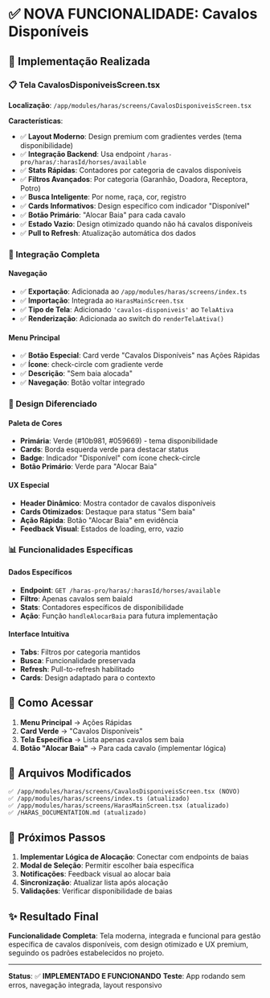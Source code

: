 # ✅ NOVA FUNCIONALIDADE: Cavalos Disponíveis

## 🎯 Implementação Realizada

### 📋 Tela CavalosDisponiveisScreen.tsx
**Localização**: `/app/modules/haras/screens/CavalosDisponiveisScreen.tsx`

**Características**:
- ✅ **Layout Moderno**: Design premium com gradientes verdes (tema disponibilidade)
- ✅ **Integração Backend**: Usa endpoint `/haras-pro/haras/:harasId/horses/available`
- ✅ **Stats Rápidas**: Contadores por categoria de cavalos disponíveis
- ✅ **Filtros Avançados**: Por categoria (Garanhão, Doadora, Receptora, Potro)
- ✅ **Busca Inteligente**: Por nome, raça, cor, registro
- ✅ **Cards Informativos**: Design específico com indicador "Disponível"
- ✅ **Botão Primário**: "Alocar Baia" para cada cavalo
- ✅ **Estado Vazio**: Design otimizado quando não há cavalos disponíveis
- ✅ **Pull to Refresh**: Atualização automática dos dados

### 🔧 Integração Completa

#### Navegação
- ✅ **Exportação**: Adicionada ao `/app/modules/haras/screens/index.ts`
- ✅ **Importação**: Integrada ao `HarasMainScreen.tsx`
- ✅ **Tipo de Tela**: Adicionado `'cavalos-disponiveis'` ao `TelaAtiva`
- ✅ **Renderização**: Adicionada ao switch do `renderTelaAtiva()`

#### Menu Principal
- ✅ **Botão Especial**: Card verde "Cavalos Disponíveis" nas Ações Rápidas
- ✅ **Ícone**: check-circle com gradiente verde
- ✅ **Descrição**: "Sem baia alocada"
- ✅ **Navegação**: Botão voltar integrado

### 🎨 Design Diferenciado

#### Paleta de Cores
- **Primária**: Verde (#10b981, #059669) - tema disponibilidade
- **Cards**: Borda esquerda verde para destacar status
- **Badge**: Indicador "Disponível" com ícone check-circle
- **Botão Primário**: Verde para "Alocar Baia"

#### UX Especial
- **Header Dinâmico**: Mostra contador de cavalos disponíveis
- **Cards Otimizados**: Destaque para status "Sem baia"
- **Ação Rápida**: Botão "Alocar Baia" em evidência
- **Feedback Visual**: Estados de loading, erro, vazio

### 📊 Funcionalidades Específicas

#### Dados Específicos
- **Endpoint**: `GET /haras-pro/haras/:harasId/horses/available`
- **Filtro**: Apenas cavalos sem baiaId
- **Stats**: Contadores específicos de disponibilidade
- **Ação**: Função `handleAlocarBaia` para futura implementação

#### Interface Intuitiva
- **Tabs**: Filtros por categoria mantidos
- **Busca**: Funcionalidade preservada
- **Refresh**: Pull-to-refresh habilitado
- **Cards**: Design adaptado para o contexto

## 🚀 Como Acessar

1. **Menu Principal** → Ações Rápidas
2. **Card Verde** → "Cavalos Disponíveis"
3. **Tela Específica** → Lista apenas cavalos sem baia
4. **Botão "Alocar Baia"** → Para cada cavalo (implementar lógica)

## 🔗 Arquivos Modificados

```
✅ /app/modules/haras/screens/CavalosDisponiveisScreen.tsx (NOVO)
✅ /app/modules/haras/screens/index.ts (atualizado)
✅ /app/modules/haras/screens/HarasMainScreen.tsx (atualizado)
✅ /HARAS_DOCUMENTATION.md (atualizado)
```

## 🎯 Próximos Passos

1. **Implementar Lógica de Alocação**: Conectar com endpoints de baias
2. **Modal de Seleção**: Permitir escolher baia específica
3. **Notificações**: Feedback visual ao alocar baia
4. **Sincronização**: Atualizar lista após alocação
5. **Validações**: Verificar disponibilidade de baias

## ✨ Resultado Final

**Funcionalidade Completa**: Tela moderna, integrada e funcional para gestão específica de cavalos disponíveis, com design otimizado e UX premium, seguindo os padrões estabelecidos no projeto.

---

**Status**: ✅ **IMPLEMENTADO E FUNCIONANDO**
**Teste**: App rodando sem erros, navegação integrada, layout responsivo
